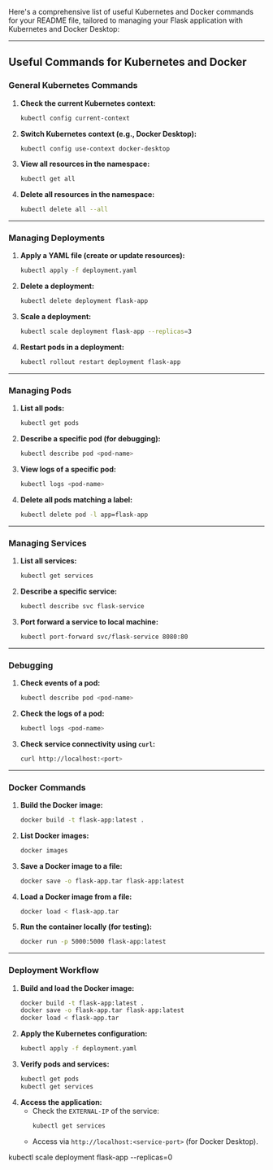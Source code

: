 Here's a comprehensive list of useful Kubernetes and Docker commands for your README file, tailored to managing your Flask application with Kubernetes and Docker Desktop:

---

## **Useful Commands for Kubernetes and Docker**

### **General Kubernetes Commands**
1. **Check the current Kubernetes context:**
   ```bash
   kubectl config current-context
   ```
2. **Switch Kubernetes context (e.g., Docker Desktop):**
   ```bash
   kubectl config use-context docker-desktop
   ```
3. **View all resources in the namespace:**
   ```bash
   kubectl get all
   ```
4. **Delete all resources in the namespace:**
   ```bash
   kubectl delete all --all
   ```

---

### **Managing Deployments**
1. **Apply a YAML file (create or update resources):**
   ```bash
   kubectl apply -f deployment.yaml
   ```
2. **Delete a deployment:**
   ```bash
   kubectl delete deployment flask-app
   ```
3. **Scale a deployment:**
   ```bash
   kubectl scale deployment flask-app --replicas=3
   ```
4. **Restart pods in a deployment:**
   ```bash
   kubectl rollout restart deployment flask-app
   ```

---

### **Managing Pods**
1. **List all pods:**
   ```bash
   kubectl get pods
   ```
2. **Describe a specific pod (for debugging):**
   ```bash
   kubectl describe pod <pod-name>
   ```
3. **View logs of a specific pod:**
   ```bash
   kubectl logs <pod-name>
   ```
4. **Delete all pods matching a label:**
   ```bash
   kubectl delete pod -l app=flask-app
   ```

---

### **Managing Services**
1. **List all services:**
   ```bash
   kubectl get services
   ```
2. **Describe a specific service:**
   ```bash
   kubectl describe svc flask-service
   ```
3. **Port forward a service to local machine:**
   ```bash
   kubectl port-forward svc/flask-service 8080:80
   ```

---

### **Debugging**
1. **Check events of a pod:**
   ```bash
   kubectl describe pod <pod-name>
   ```
2. **Check the logs of a pod:**
   ```bash
   kubectl logs <pod-name>
   ```
3. **Check service connectivity using `curl`:**
   ```bash
   curl http://localhost:<port>
   ```

---

### **Docker Commands**
1. **Build the Docker image:**
   ```bash
   docker build -t flask-app:latest .
   ```
2. **List Docker images:**
   ```bash
   docker images
   ```
3. **Save a Docker image to a file:**
   ```bash
   docker save -o flask-app.tar flask-app:latest
   ```
4. **Load a Docker image from a file:**
   ```bash
   docker load < flask-app.tar
   ```
5. **Run the container locally (for testing):**
   ```bash
   docker run -p 5000:5000 flask-app:latest
   ```

---

### **Deployment Workflow**
1. **Build and load the Docker image:**
   ```bash
   docker build -t flask-app:latest .
   docker save -o flask-app.tar flask-app:latest
   docker load < flask-app.tar
   ```
2. **Apply the Kubernetes configuration:**
   ```bash
   kubectl apply -f deployment.yaml
   ```
3. **Verify pods and services:**
   ```bash
   kubectl get pods
   kubectl get services
   ```
4. **Access the application:**
   - Check the `EXTERNAL-IP` of the service:
     ```bash
     kubectl get services
     ```
   - Access via `http://localhost:<service-port>` (for Docker Desktop).

kubectl scale deployment flask-app --replicas=0
